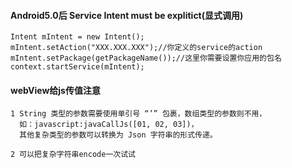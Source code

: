 #### Android5.0后 Service Intent  must be explitict(显式调用)
```
Intent mIntent = new Intent();
mIntent.setAction("XXX.XXX.XXX");//你定义的service的action
mIntent.setPackage(getPackageName());//这里你需要设置你应用的包名
context.startService(mIntent);
```
####  webView给js传值注意
```
1 String 类型的参数需要使用单引号 “’” 包裹，数组类型的参数则不用，
  如：javascript:javaCallJs([01, 02, 03])，
  其他复杂类型的参数可以转换为 Json 字符串的形式传递。

2 可以把复杂字符串encode一次试试
```
